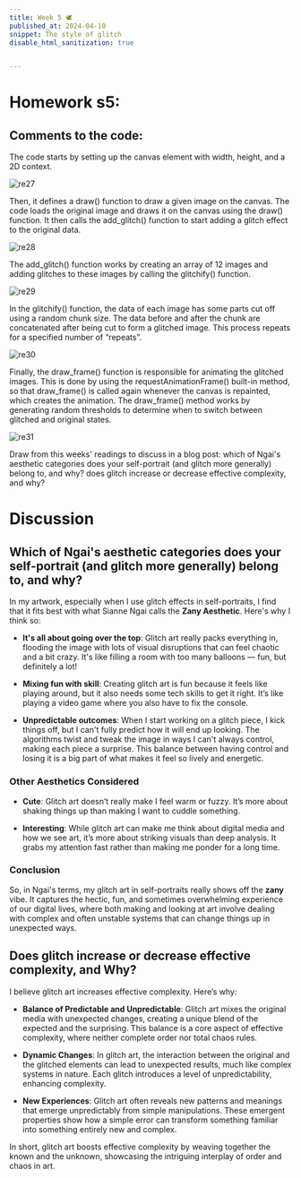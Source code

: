 ```yaml
---
title: Week 5 🕊
published_at: 2024-04-10
snippet: The style of glitch
disable_html_sanitization: true


---
```

# Homework s5:

<canvas id="glitch_self_portrait"></canvas>

<script type="module">

   const cnv = document.getElementById (`glitch_self_portrait`)
   cnv.width = cnv.parentNode.scrollWidth
   cnv.height = cnv.width * 9 / 16
   cnv.style.backgroundColor = `deeppink`

   const ctx = cnv.getContext (`2d`)

   let img_data

   const draw = i => ctx.drawImage (i, 0, 0, cnv.width, cnv.height)

   const img = new Image ()
   img.onload = () => {
      cnv.height = cnv.width * (img.height / img.width)
      draw (img)
      img_data = cnv.toDataURL ("image/jpeg")
      add_glitch ()
   }
   img.src = `/23/b.jpeg`

   const rand_int = max => Math.floor (Math.random () * max)

   const glitchify = (data, chunk_max, repeats) => {
      const chunk_size = rand_int (chunk_max / 4) * 4
      const i = rand_int (data.length - 24 - chunk_size) + 24
      const front = data.slice (0, i)
      const back = data.slice (i + chunk_size, data.length)
      const result = front + back
      return repeats == 0 ? result : glitchify (result, chunk_max, repeats - 1)
   }

   const glitch_arr = []

   const add_glitch = () => {
      const i = new Image ()
      i.onload = () => {
         glitch_arr.push (i)
         if (glitch_arr.length < 12) add_glitch ()
         else draw_frame ()
      }
      i.src = glitchify (img_data, 96, 6)
   }

   let is_glitching = false
   let glitch_i = 0

   const draw_frame = () => {
      if (is_glitching) draw (glitch_arr[glitch_i])
      else draw (img)

      const prob = is_glitching ? 0.05 : 0.02
      if (Math.random () < prob) {
         glitch_i = rand_int (glitch_arr.length)
         is_glitching = !is_glitching
      }

      requestAnimationFrame (draw_frame)
   }

</script>

## Comments to the code:

The code starts by setting up the canvas element with width, height, and a 2D context.

![re27](/23/re27.png)

Then, it defines a draw() function to draw a given image on the canvas. The code loads the original image and draws it on the canvas using the draw() function. It then calls the add_glitch() function to start adding a glitch effect to the original data. 

![re28](/23/re28.png)

The add_glitch() function works by creating an array of 12 images and adding glitches to these images by calling the glitchify() function.

![re29](/23/re29.png)

In the glitchify() function, the data of each image has some parts cut off using a random chunk size. The data before and after the chunk are concatenated after being cut to form a glitched image. This process repeats for a specified number of “repeats”. 

![re30](/23/re30.png)

Finally, the draw_frame() function is responsible for animating the glitched images. This is done by using the requestAnimationFrame() built-in method, so that draw_frame() is called again whenever the canvas is repainted, which creates the animation. The draw_frame() method works by generating random thresholds to determine when to switch between glitched and original states.

![re31](/23/re31.png)

Draw from this weeks' readings to discuss in a blog post:
which of Ngai's aesthetic categories does your self-portrait (and glitch more generally) belong to, and why?
does glitch increase or decrease effective complexity, and why?


# Discussion 

## Which of Ngai's aesthetic categories does your self-portrait (and glitch more generally) belong to, and why?

In my artwork, especially when I use glitch effects in self-portraits, I find that it fits best with what Sianne Ngai calls the **Zany Aesthetic**. Here's why I think so:

- **It's all about going over the top**: Glitch art really packs everything in, flooding the image with lots of visual disruptions that can feel chaotic and a bit crazy. It's like filling a room with too many balloons — fun, but definitely a lot!

- **Mixing fun with skill**: Creating glitch art is fun because it feels like playing around, but it also needs some tech skills to get it right. It’s like playing a video game where you also have to fix the console.

- **Unpredictable outcomes**: When I start working on a glitch piece, I kick things off, but I can't fully predict how it will end up looking. The algorithms twist and tweak the image in ways I can't always control, making each piece a surprise. This balance between having control and losing it is a big part of what makes it feel so lively and energetic.

### Other Aesthetics Considered

- **Cute**: Glitch art doesn’t really make I feel warm or fuzzy. It’s more about shaking things up than making I want to cuddle something.

- **Interesting**: While glitch art can make me think about digital media and how we see art, it’s more about striking visuals than deep analysis. It grabs my attention fast rather than making me ponder for a long time.

### Conclusion
So, in Ngai's terms, my glitch art in self-portraits really shows off the **zany** vibe. It captures the hectic, fun, and sometimes overwhelming experience of our digital lives, where both making and looking at art involve dealing with complex and often unstable systems that can change things up in unexpected ways.

## Does glitch increase or decrease effective complexity, and Why?

I believe glitch art increases effective complexity. Here’s why:

- **Balance of Predictable and Unpredictable**: Glitch art mixes the original media with unexpected changes, creating a unique blend of the expected and the surprising. This balance is a core aspect of effective complexity, where neither complete order nor total chaos rules.
  
- **Dynamic Changes**: In glitch art, the interaction between the original and the glitched elements can lead to unexpected results, much like complex systems in nature. Each glitch introduces a level of unpredictability, enhancing complexity.

- **New Experiences**: Glitch art often reveals new patterns and meanings that emerge unpredictably from simple manipulations. These emergent properties show how a simple error can transform something familiar into something entirely new and complex.

In short, glitch art boosts effective complexity by weaving together the known and the unknown, showcasing the intriguing interplay of order and chaos in art.